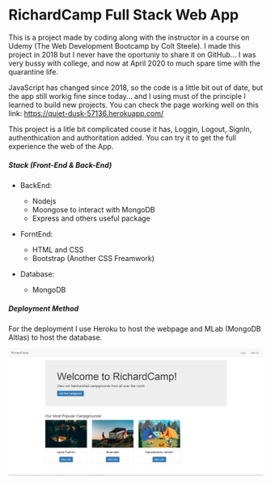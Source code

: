 # RichardCamp Full Stack Web App

This is a project made by coding along with the instructor in a course on Udemy (The Web Development Bootcamp by Colt Steele). I made this project in 2018 but I never have the oportuniy to share it on GitHub... I was very bussy with college, and now at April 2020 to much spare time with the quarantine life. 

JavaScript has changed since 2018, so the code is a little bit out of date, but the app still workig fine since today... and I using must of the principle I learned to build new projects. 
You can check the page working well on this link: https://quiet-dusk-57136.herokuapp.com/

This project is a litle bit complicated couse it has, Loggin, Logout, SignIn, authenthication and authoritation added. You can try it to get the full experience the web of the App.  

##### Stack (Front-End & Back-End)
* BackEnd:
    * Nodejs
    * Moongose to interact with MongoDB
    * Express and others useful package

* ForntEnd:
    * HTML and CSS
    * Bootstrap (Another CSS Freamwork)

* Database:
    * MongoDB

##### Deployment Method
For the deployment I use Heroku to host the webpage and MLab (MongoDB Altlas) to host the database.

![](/public/img/RichardCamp.JPG)


